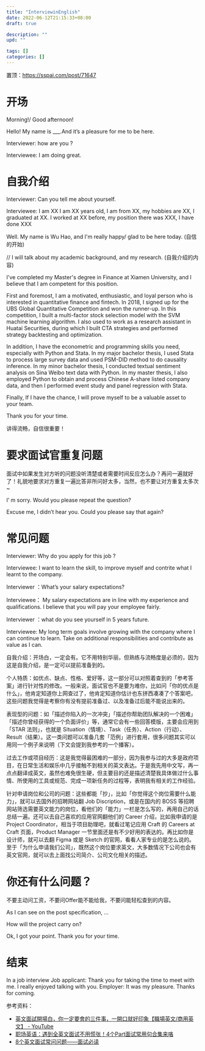 ```yaml
---
title: "InterviewinEnglish"
date: 2022-06-12T21:15:33+08:00
draft: true

description: ""
upd: ""

tags: []
categories: []
---
```


<!--more-->

置顶：https://sspai.com/post/71647

# 开场

Morning!/ Good afternoon!

Hello! My name is ___.And it’s a pleasure for me to be here.




Interviewer: how are you ?

Interviewee: I am doing great.


# 自我介绍

Interviewer: Can you tell me about yourself.

Interviewee: I am XX I am XX years old, I am from XX, my hobbies are XX, I graduated at XX. I worked at XX before, my position there was XXX, I have done XXX

Well. My name is Wu Hao, and I'm really happy/ glad to be here today. (自信的开始)

// I will talk about my academic background, and my research. (自我介绍的内容)

I've  completed my Master's degree in Finance at Xiamen University, and I believe that I am competent for this position.

First and foremost, I am a motivated, enthusiastic, and loyal person who is interested in quantitative finance and fintech. In 2018, I signed up for the UBS Global Quantitative Competition and won the runner-up. In this competition, I built a multi-factor stock selection model with the SVM machine learning algorithm. I also used to work as a research assistant in Huatai Securities, during which I built CTA strategies and performed strategy backtesting and optimization.

In addition, I have the econometric and programming skills you need, especially with Python and Stata. In my major bachelor thesis, I used Stata to process large survey data and used PSM-DID method to do causality inference. In my minor bachelor thesis, I conducted textual sentiment analysis on Sina Weibo text data with Python. In my master thesis,  I also employed Python to obtain and process Chinese A-share listed company data, and then I performed event study and panel regression with Stata.

Finally, If I have the chance, I will prove myself to be a valuable asset to your team.

Thank you for your time.

讲得流畅，自信很重要！

# 要求面试官重复问题

面试中如果发生对方听的问题没听清楚或者需要时间反应怎么办？再问一遍就好了！礼貌地要求对方重复一遍比答非所问好太多，当然，也不要让对方重复太多次~

I’ m sorry. Would you please repeat the question?

Excuse me, I didn’t hear you. Could you please say that again?

# 常见问题

Interviewer: Why do you apply for this job ?

Interviewee: I want to learn the skill, to improve myself and contrite what I learnt to the company.

Interviewer ：What’s your salary expectations?

Interviewee： My salary expectations are in line with my experience and qualifications. I believe that you will pay your employee fairly.

Interviewer ：what do you see yourself in 5 years future.

Interviewee: My long term goals involve growing with the company where I can continue to learn. Take on additional responsibilities and contribute as value as I can.

自我介绍：开场白，一定会有。它不用特别华丽，但熟练与流畅度是必须的，因为这是自我介绍，是一定可以提前准备到的。

个人特质：如优点、缺点、性格、爱好等，这一部分可以对照着查到的「参考答案」进行针对性的修改。一般来说，面试官也不是要为难你，比如问「你的优点是什么」，他肯定知道你上网查过了，他肯定知道你估计也东拼西凑凑了个答案吧，这些问题我觉得是考察你有没有提前准备过、以及准备过后能不能说出来的。

表现型的问题：如「描述你陷入的一次冲突」「描述你帮助团队解决的一个困难」「描述你曾经获得的一个负面评价」等，通常它会有一些回答模版，主要会应用到「STAR 法则」，也就是 Situation（情境）、Task（任务）、Action（行动）、Result（结果）。这一类问题可以准备几套「范例」进行套用，很多问题其实可以用同一个例子来说明（下文会提到我参考的一个播客）。

过去工作或项目经历：这是我觉得最困难的一部分，因为我参与过的大多是政府项目，在日常生活和娱乐中几乎接触不到相关的英文表达。于是我先用中文写，再一点点翻译成英文，虽然也难免很生硬，但主要目的还是描述清楚我具体做过什么事情、所使用的工具或规范、完成一项新任务的过程等，表明我有相关的工作经验。

针对申请岗位和公司的问题：这些都能「抄」，比如「你觉得这个岗位需要什么能力」，就可以去国外的招聘网站翻 Job Discription，或是在国内的 BOSS 等招聘网站筛选需要英文能力的岗位，看他们的「能力」一栏是怎么写的，再用自己的话总结一遍。还可以去自己喜欢的应用官网翻他们的 Career 介绍，比如我申请的是 Project Coordinator，相当于项目助理吧，就看过笔记应用 Craft 的 Careers at Craft 页面，Product Manager 一节里面还是有不少好用的表达的。再比如你是设计师，就可以去翻 Figma 或是 Sketch 的官网，看看人家专业的是怎么说的。至于「为什么申请我们公司」，既然这个岗位要求英文，大多数情况下公司也会有英文官网，就可以去上面找公司简介、公司文化相关的描述。


# 你还有什么问题？

不要主动问工资，不要问Offer能不能给我，不要问能轻松查到的内容。

As I can see on the post specification, ...

How will the project carry on?

Ok, I got your point. Thank you for your time.


# 结束

In a job interview
Job applicant:      Thank you for taking the time to meet with me. I really enjoyed talking with you.
Employer:            It was my pleasure. Thanks for coming.


参考资料：
- [英文面試開場白，你一定要會的三件事，一開口就好印象【職場英文/商用英文】 - YouTube](https://www.youtube.com/watch?v=n46OoHcrrHU)
- [职场英语：遇到全英文面试不用慌张！4个Part面试常用句合集来咯](https://zhuanlan.zhihu.com/p/191424176)
- [8个英文面试常问问题——面试必读](https://zhuanlan.zhihu.com/p/37488508)